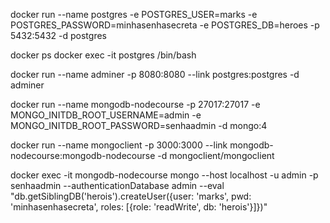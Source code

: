 docker run --name postgres -e POSTGRES_USER=marks -e POSTGRES_PASSWORD=minhasenhasecreta -e POSTGRES_DB=heroes -p 5432:5432 -d postgres

docker ps 
docker exec -it postgres /bin/bash

docker run --name adminer -p 8080:8080 --link postgres:postgres -d adminer

docker run --name mongodb-nodecourse -p 27017:27017 -e MONGO_INITDB_ROOT_USERNAME=admin -e MONGO_INITDB_ROOT_PASSWORD=senhaadmin -d mongo:4

docker run --name mongoclient -p 3000:3000 --link mongodb-nodecourse:mongodb-nodecourse -d mongoclient/mongoclient

docker exec -it mongodb-nodecourse mongo --host localhost -u admin -p senhaadmin --authenticationDatabase admin --eval "db.getSiblingDB('herois').createUser({user: 'marks', pwd: 'minhasenhasecreta', roles: [{role: 'readWrite', db: 'herois'}]})"